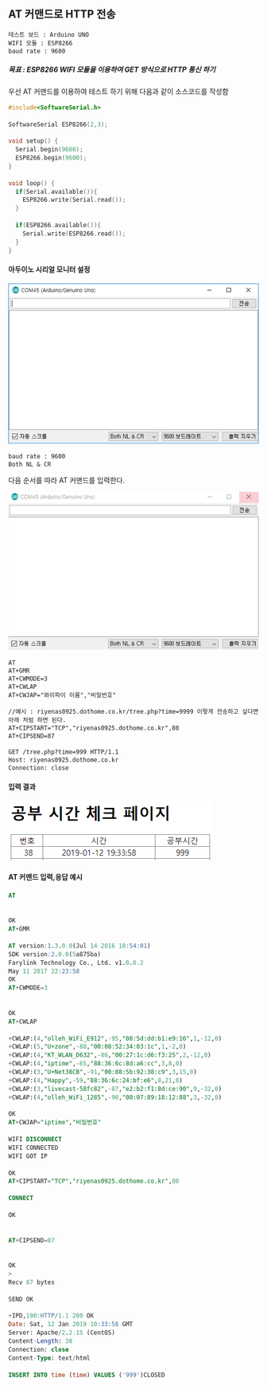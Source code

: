 ## AT 커맨드로 HTTP 전송

    테스트 보드 : Arduino UNO
    WIFI 모듈 : ESP8266
    baud rate : 9600

##### 목표 : ESP8266 WIFI 모듈을 이용하여 GET 방식으로 HTTP 통신 하기


우선 AT 커맨드를 이용하여 테스트 하기 위해 다음과 같이 소스코드를 작성함

```c++
#include<SoftwareSerial.h>

SoftwareSerial ESP8266(2,3);

void setup() {
  Serial.begin(9600);
  ESP8266.begin(9600);
}

void loop() {
  if(Serial.available()){
    ESP8266.write(Serial.read());
  }

  if(ESP8266.available()){
    Serial.write(ESP8266.read());
  }
}
```

#### 아두이노 시리얼 모니터 설정

![screenshot](images/시리얼모니터.PNG)

    baud rate : 9600
    Both NL & CR
>

다음 순서를 따라 AT 커맨드를 입력한다.

![screenshot](images/GIF.gif)

>
    AT
    AT+GMR
    AT+CWMODE=3
    AT+CWLAP
    AT+CWJAP="와이파이 이름","비밀번호"

    //예시 : riyenas0925.dothome.co.kr/tree.php?time=9999 이렇게 전송하고 싶다면 아래 처럼 하면 된다.
    AT+CIPSTART="TCP","riyenas0925.dothome.co.kr",80
    AT+CIPSEND=87

    GET /tree.php?time=999 HTTP/1.1
    Host: riyenas0925.dothome.co.kr
    Connection: close

>

#### 입력 결과
![screenshot1](images/예시페이지.PNG)

#### AT 커맨드 입력,응답 예시
```sql
AT


OK
AT+GMR

AT version:1.3.0.0(Jul 14 2016 18:54:01)
SDK version:2.0.0(5a875ba)
Farylink Technology Co., Ltd. v1.0.0.2
May 11 2017 22:23:58
OK
AT+CWMODE=3


OK
AT+CWLAP

+CWLAP:(4,"olleh_WiFi_E912",-95,"08:5d:dd:b1:e9:16",1,-12,0)
+CWLAP:(5,"U+zone",-88,"00:08:52:34:03:1c",1,-2,0)
+CWLAP:(4,"KT_WLAN_D632",-86,"00:27:1c:d6:f3:25",2,-12,0)
+CWLAP:(4,"iptime",-65,"88:36:6c:8d:a6:cc",3,8,0)
+CWLAP:(3,"U+Net38CB",-91,"00:08:5b:92:38:c9",3,15,0)
+CWLAP:(4,"Happy",-59,"88:36:6c:24:bf:e6",8,21,0)
+CWLAP:(3,"livecast-58fc82",-87,"e2:b2:f1:8d:ce:90",9,-32,0)
+CWLAP:(4,"olleh_WiFi_1285",-90,"00:07:89:18:12:88",3,-32,0)

OK
AT+CWJAP="iptime","비밀번호"

WIFI DISCONNECT
WIFI CONNECTED
WIFI GOT IP

OK
AT+CIPSTART="TCP","riyenas0925.dothome.co.kr",80

CONNECT

OK


AT+CIPSEND=87


OK
> 
Recv 87 bytes

SEND OK

+IPD,190:HTTP/1.1 200 OK
Date: Sat, 12 Jan 2019 10:33:58 GMT
Server: Apache/2.2.15 (CentOS)
Content-Length: 38
Connection: close
Content-Type: text/html

INSERT INTO time (time) VALUES ('999')CLOSED
```